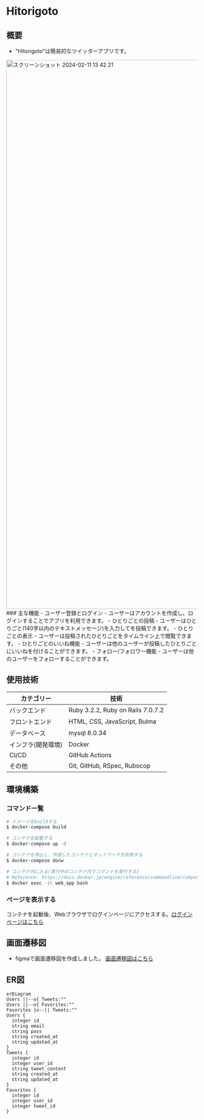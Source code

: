# Hitorigoto

## 概要
- "Hitorigoto"は簡易的なツイッターアプリです。
<img width="1440" alt="スクリーンショット 2024-02-11 13 42 21" src="https://github.com/ok-os-job-change-team/kaito-twitter-clone-bootcamp/assets/90958196/81cf1c4b-5736-47fc-8219-6896fcd90214">
### 主な機能
- ユーザー登録とログイン
	- ユーザーはアカウントを作成し、ログインすることでアプリを利用できます。
- ひとりごとの投稿
	- ユーザーはひとりごと(140字以内のテキストメッセージ)を入力してを投稿できます。
- ひとりごとの表示
	- ユーザーは投稿されたひとりごとをタイムライン上で閲覧できます。
- ひとりごとのいいね機能
	- ユーザーは他のユーザーが投稿したひとりごとにいいねを付けることができます。
- フォロー/フォロワー機能
	- ユーザーは他のユーザーをフォローすることができます。

## 使用技術
| カテゴリー | 技術 |
|----------|----------|
| バックエンド  | Ruby 3.2.2, Ruby on Rails 7.0.7.2 |
| フロントエンド  | HTML, CSS,  JavaScript, Bulma |
| データベース  | mysql 8.0.34 |
| インフラ(開発環境)  | Docker |
| CI/CD  | GitHub Actions |
| その他  | Git, GitHub, RSpec, Rubocop |

## 環境構築
### コマンド一覧
```bash
# イメージをbuildする
$ docker-compose build

# コンテナを起動する
$ docker-compose up -d

# コンテナを停止し、作成したコンテナとネットワークを削除する
$ docker-compose donw

# コンテナ内に入る(実行中のコンテナ内でコマンドを実行する)
# Reference: https://docs.docker.jp/engine/reference/commandline/compose_exec.html
$ docker exec -it web_app bash
```
### ページを表示する
コンテナを起動後、Webブラウザでログインページにアクセスする。[ログインページはこちら](http://localhost:3000/login)

## 画面遷移図
- figmaで画面遷移図を作成しました。
[画面遷移図はこちら](https://www.figma.com/file/hd6yLAUfRUJvzbM5cvUcdr/Tubuyaki?type=design&node-id=0-1&mode=design&t=NX5r90lopdH1wt2k-0)

## ER図
```mermaid
erDiagram
Users ||--o{ Tweets:""
Users ||--o{ Favorites:"" 
Favorites }o--|| Tweets:""
Users {
  integer id
  string email
  string pass
  string created_at
  string updated_at
}
Tweets {
  integer id
  integer user_id
  string tweet_content
  string created_at
  string updated_at
}
Favorites {
  integer id
  integer user_id
  integer tweet_id
}
```